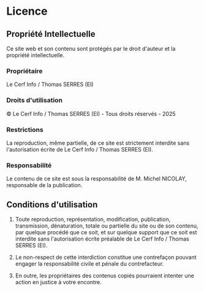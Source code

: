 # Licence

## Propriété Intellectuelle

Ce site web et son contenu sont protégés par le droit d'auteur et la propriété intellectuelle.

### Propriétaire
Le Cerf Info / Thomas SERRES (EI)

### Droits d'utilisation
© Le Cerf Info / Thomas SERRES (EI) - Tous droits réservés - 2025

### Restrictions
La reproduction, même partielle, de ce site est strictement interdite sans l'autorisation écrite de Le Cerf Info / Thomas SERRES (EI).

### Responsabilité
Le contenu de ce site est sous la responsabilité de M. Michel NICOLAY, responsable de la publication.

## Conditions d'utilisation

1. Toute reproduction, représentation, modification, publication, transmission, dénaturation, totale ou partielle du site ou de son contenu, par quelque procédé que ce soit, et sur quelque support que ce soit est interdite sans l'autorisation écrite préalable de Le Cerf Info / Thomas SERRES (EI).

2. Le non-respect de cette interdiction constitue une contrefaçon pouvant engager la responsabilité civile et pénale du contrefacteur.

3. En outre, les propriétaires des contenus copiés pourraient intenter une action en justice à votre encontre. 